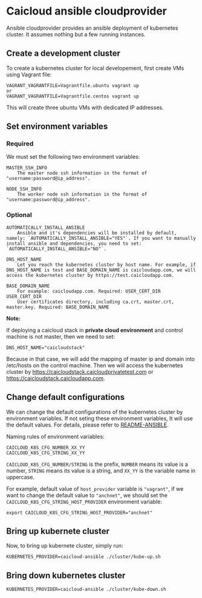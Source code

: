 # Caicloud ansible cloudprovider

Ansible cloudprovider provides an ansible deployment of kubernetes cluster. It assumes nothing but a few running instances.

## Create a development cluster

To create a kubernetes cluster for local developement, first create VMs using Vagrant file:
```
VAGRANT_VAGRANTFILE=Vagrantfile.ubuntu vagrant up
or
VAGRANT_VAGRANTFILE=Vagrantfile.centos vagrant up
```

This will create three ubuntu VMs with dedicated IP addresses. 

## Set environment variables

### Required
We must set the following two environment variables:
```
MASTER_SSH_INFO
    The master node ssh information in the format of "username:password@ip_address".

NODE_SSH_INFO
    The worker node ssh information in the format of "username:password@ip_address".
```

### Optional

```
AUTOMATICALLY_INSTALL_ANSIBLE
    Ansible and it's dependencies will be installed by default, namely: `AUTOMATICALLY_INSTALL_ANSIBLE="YES"`. If you want to manually install ansible and dependencies, you need to set: `AUTOMATICALLY_INSTALL_ANSIBLE="NO"`.

DNS_HOST_NAME
    Let you reach the kubernetes cluster by host name. For example, if DNS_HOST_NAME is test and BASE_DOMAIN_NAME is caicloudapp.com, we will access the kubernetes cluster by https://test.caicloudapp.com.

BASE_DOMAIN_NAME
    For example: caicloudapp.com. Required: USER_CERT_DIR
USER_CERT_DIR
    User certificates directory, including ca.crt, master.crt, master.key. Required: BASE_DOMAIN_NAME
```

**Note:**

If deploying a caicloud stack in **private cloud environment** and control machine is not master, then we need to set:
```
DNS_HOST_NAME="caicloudstack"
```

Because in that case, we will add the mapping of master ip and domain into /etc/hosts on the control machine. Then we will access the kubernetes cluster by https://caicloudstack.caicloudprivatetest.com or https://caicloudstack.caicloudapp.com.

## Change default configurations

We can change the default configurations of the kubernetes cluster by environment variables. If not seting these environment variables, It will use the default values. For details, please refer to [README-ANSIBLE](README-ANSIBLE.md).

Naming rules of environment variables:
```
CAICLOUD_K8S_CFG_NUMBER_XX_YY
CAICLOUD_K8S_CFG_STRING_XX_YY
```

`CAICLOUD_K8S_CFG_NUMBER/STRING` is the prefix, `NUMBER` means its value is a number, `STRING` means its value is a string, and `XX_YY` is the variable name in uppercase.

For example, default value of `host_provider` variable is `"vagrant"`, if we want to change the default value to `"anchnet"`, we should set the `CAICLOUD_K8S_CFG_STRING_HOST_PROVIDER` environment variable:
```
export CAICLOUD_K8S_CFG_STRING_HOST_PROVIDER="anchnet"
```

## Bring up kubernete cluster

Now, to bring up kubernete cluster, simply run:
```
KUBERNETES_PROVIDER=caicloud-ansible ./cluster/kube-up.sh
```

## Bring down kubernetes cluster
```
KUBERNETES_PROVIDER=caicloud-ansible ./cluster/kube-down.sh
```
